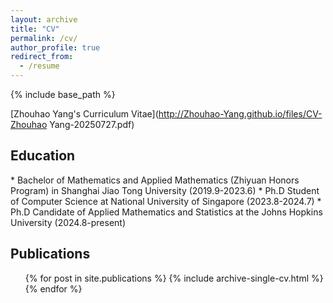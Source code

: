 ```yaml
---
layout: archive
title: "CV"
permalink: /cv/
author_profile: true
redirect_from:
  - /resume
---
```


{% include base_path %}

[Zhouhao Yang's Curriculum Vitae](http://Zhouhao-Yang.github.io/files/CV-Zhouhao Yang-20250727.pdf)


<h2>Education</h2>
 * Bachelor of Mathematics and Applied Mathematics (Zhiyuan Honors Program) in Shanghai Jiao Tong University (2019.9-2023.6)
 * Ph.D Student of Computer Science at National University of Singapore (2023.8-2024.7)
 * Ph.D Candidate of Applied Mathematics and Statistics at the Johns Hopkins University (2024.8-present)


<h2>Publications</h2>
  <ul>{% for post in site.publications %}
    {% include archive-single-cv.html %}
  {% endfor %}</ul>
  

